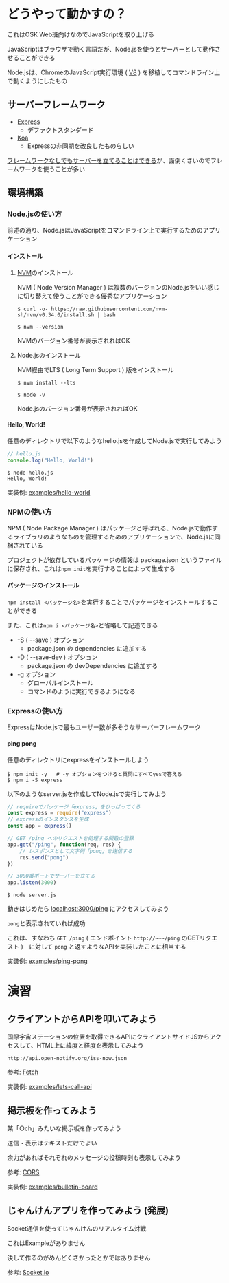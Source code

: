 # どうやって動かすの？
これはOSK Web班向けなのでJavaScriptを取り上げる

JavaScriptはブラウザで動く言語だが、Node.jsを使うとサーバーとして動作させることができる

Node.jsは、ChromeのJavaScript実行環境 ( [V8](https://v8.dev/docs) ) を移植してコマンドライン上で動くようにしたもの

## サーバーフレームワーク
- [Express](https://expressjs.com/)
	- デファクトスタンダード
- [Koa](https://koajs.com/)
	- Expressの非同期を改良したものらしい

[フレームワークなしでもサーバーを立てることはできる](https://developer.mozilla.org/ja/docs/Learn/Server-side/Node_server_without_framework)が、面倒くさいのでフレームワークを使うことが多い

## 環境構築
### Node.jsの使い方
前述の通り、Node.jsはJavaScriptをコマンドライン上で実行するためのアプリケーション

#### インストール

1. [NVM](https://github.com/nvm-sh/nvm#installation-and-update)のインストール

	NVM ( Node Version Manager ) は複数のバージョンのNode.jsをいい感じに切り替えて使うことができる優秀なアプリケーション
	```shell
	$ curl -o- https://raw.githubusercontent.com/nvm-sh/nvm/v0.34.0/install.sh | bash

	$ nvm --version
	```
	NVMのバージョン番号が表示されればOK

2. Node.jsのインストール

	NVM経由でLTS ( Long Term Support ) 版をインストール
	```shell
	$ nvm install --lts

	$ node -v
	```
	Node.jsのバージョン番号が表示されればOK

#### Hello, World!
任意のディレクトリで以下のようなhello.jsを作成してNode.jsで実行してみよう

```js
// hello.js
console.log("Hello, World!")
```

```shell
$ node hello.js
Hello, World!
```

実装例: [examples/hello-world](https://github.com/TUS-OSK/Introduction-to-Nodejs/tree/master/examples/hello-world)

### NPMの使い方
NPM ( Node Package Manager ) はパッケージと呼ばれる、Node.jsで動作するライブラリのようなものを管理するためのアプリケーションで、Node.jsに同梱されている

プロジェクトが依存しているパッケージの情報は package.json というファイルに保存され、これは```npm init```を実行することによって生成する

#### パッケージのインストール
```npm install <パッケージ名>```を実行することでパッケージをインストールすることができる

また、これは```npm i <パッケージ名>```と省略して記述できる

- -S ( --save ) オプション
	- package.json の dependencies に追加する
- -D ( --save-dev ) オプション
	- package.json の devDependencies に追加する
- -g オプション
	- グローバルインストール
	- コマンドのように実行できるようになる

### Expressの使い方
ExpressはNode.jsで最もユーザー数が多そうなサーバーフレームワーク

#### ping pong
任意のディレクトリにexpressをインストールしよう

```shell
$ npm init -y	# -y オプションをつけると質問にすべてyesで答える
$ npm i -S express
```

以下のようなserver.jsを作成してNode.jsで実行してみよう

```js
// requireでパッケージ「express」をひっぱってくる
const express = require("express")
// expressのインスタンスを生成
const app = express()

// GET /ping へのリクエストを処理する関数の登録
app.get("/ping", function(req, res) {
	// レスポンスとして文字列「pong」を送信する
	res.send("pong")
})

// 3000番ポートでサーバーを立てる
app.listen(3000)
```

```shell
$ node server.js
```

動きはじめたら [localhost:3000/ping](http://localhost:3000/ping) にアクセスしてみよう

```pong```と表示されていれば成功

これは、すなわち ```GET /ping``` ( エンドポイント ```http://~~~/ping``` のGETリクエスト )　に対して ```pong``` と返すようなAPIを実装したことに相当する

実装例: [examples/ping-pong](https://github.com/TUS-OSK/Introduction-to-Nodejs/tree/master/examples/ping-pong)

# 演習
## クライアントからAPIを叩いてみよう
国際宇宙ステーションの位置を取得できるAPIにクライアントサイドJSからアクセスして、HTML上に緯度と経度を表示してみよう

```http://api.open-notify.org/iss-now.json```

参考: [Fetch](https://developer.mozilla.org/ja/docs/Web/API/Fetch_API/Using_Fetch)

実装例: [examples/lets-call-api](https://github.com/TUS-OSK/Introduction-to-Nodejs/tree/master/examples/lets-call-api)

## 掲示板を作ってみよう
某「○ch」みたいな掲示板を作ってみよう

送信・表示はテキストだけでよい

余力があればそれぞれのメッセージの投稿時刻も表示してみよう

参考: [CORS](https://developer.mozilla.org/ja/docs/Web/HTTP/CORS/Errors)

実装例: [examples/bulletin-board](https://github.com/TUS-OSK/Introduction-to-Nodejs/tree/master/examples/bulletin-board)

## じゃんけんアプリを作ってみよう (発展)
Socket通信を使ってじゃんけんのリアルタイム対戦

これはExampleがありません

決して作るのがめんどくさかったとかではありません

参考: [Socket.io](https://socket.io/docs/#Using-with-Node-http-server)
